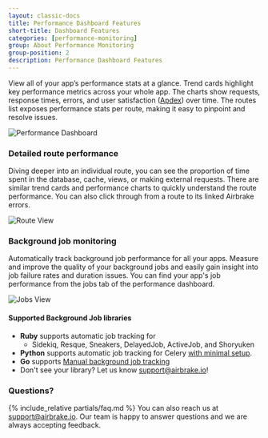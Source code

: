 ```yaml
---
layout: classic-docs
title: Performance Dashboard Features
short-title: Dashboard Features
categories: [performance-monitoring]
group: About Performance Monitoring
group-position: 2
description: Performance Dashboard Features
---
```


View all of your app’s performance stats at a glance. Trend cards highlight key
performance metrics across your whole app. The charts show requests, response
times, errors, and user satisfaction ([Apdex](https://apdex.org/apdexfaq.html))
over time. The routes list exposes performance stats per route, making it easy
to pinpoint and resolve issues.

![Performance Dashboard](/docs/assets/img/docs/performance_monitoring/performance-dashboard.png)

### Detailed route performance

Diving deeper into an individual route, you can see the proportion of time
spent in the database, cache, views, or making external requests. There are
similar trend cards and performance charts to quickly understand the route
performance. You can also click through from a route to its linked Airbrake
errors.

![Route View](/docs/assets/img/docs/performance_monitoring/route-view.png)

### Background job monitoring

Automatically track background job performance for all your apps. Measure and
improve the quality of your background jobs and easily gain insight into job
failure rates and duration issues. You can find your app's job performance from
the jobs tab of the performance dashboard.

![Jobs View](/docs/assets/img/docs/performance_monitoring/background-jobs.png)

#### Supported Background Job libraries
- **Ruby** supports automatic job tracking for
   - Sidekiq, Resque, Sneakers, DelayedJob, ActiveJob, and Shoryuken
- **Python** supports automatic job tracking for Celery [with minimal setup](https://github.com/airbrake/pybrake/blob/master/examples/celery/tasks.py#L8-L9).
- **Go** supports [Manual background job tracking](https://github.com/airbrake/gobrake#sending-queue-stats)
- Don't see your library? Let us know [support@airbrake.io](mailto:support.io)!

### Questions?

{% include_relative partials/faq.md %} You can also reach us at
[support@airbrake.io](mailto:support@airbrake.io). Our team is happy to answer
questions and we are always accepting feedback.
